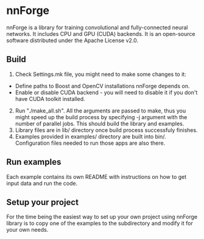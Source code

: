 nnForge
=======

nnForge is a library for training convolutional and fully-connected neural networks. It includes CPU and GPU (CUDA) backends. It is an open-source software distributed under the Apache License v2.0.

Build
-----

1. Check Settings.mk file, you might need to make some changes to it:
  * Define paths to Boost and OpenCV installations nnForge depends on.
  * Enable or disable CUDA backend - you will need to disable it if you don't have CUDA toolkit installed.
2. Run "./make_all.sh". All the arguments are passed to make, thus you might speed up the build process by specifying -j argument with the number of parallel jobs. This should build the library and examples. 
3. Library files are in lib/ directory once build process successfuly finishes.
4. Examples provided in examples/ directory are built into bin/. Configuration files needed to run those apps are also there.

Run examples
------------

Each example contains its own README with instructions on how to get input data and run the code.

Setup your project
------------------

For the time being the easiest way to set up your own project using nnForge library is to copy one of the examples to the subdirectory and modify it for your own needs.
